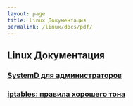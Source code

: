 ```yaml
---
layout: page
title: Linux Документация
permalink: /linux/docs/pdf/
---
```


## Linux Документация


### [SystemD для администраторов](https://github.com/sysadm-ru/files.sysadm.ru/blob/gh-pages/pdf/systemd-for-administrators.pdf)

### [iptables: правила хорошего тона](https://github.com/sysadm-ru/files.sysadm.ru/blob/gh-pages/pdf/iptables.pdf)
